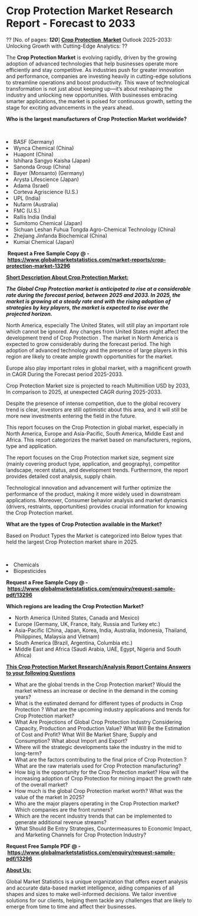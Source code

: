 <H1>Crop Protection Market Research Report - Forecast to 2033</H1><p>?? [No. of pages:&nbsp;<strong><em>120</em></strong>]&nbsp;<strong><a href="https://www.globalmarketstatistics.com/market-reports/crop-protection-market-13296">Crop Protection &nbsp;Market</a></strong>&nbsp;Outlook 2025-2033: Unlocking Growth with Cutting-Edge Analytics: ??</p><p>The <strong>Crop Protection Market</strong> is evolving rapidly, driven by the growing adoption of advanced technologies that help businesses operate more efficiently and stay competitive. As industries push for greater innovation and performance, companies are investing heavily in cutting-edge solutions to streamline operations and boost productivity. This wave of technological transformation is not just about keeping up&mdash;it&rsquo;s about reshaping the industry and unlocking new opportunities. With businesses embracing smarter applications, the market is poised for continuous growth, setting the stage for exciting advancements in the years ahead.</p><p><strong>Who is the largest manufacturers of Crop Protection Market worldwide?</strong></p><p>&nbsp;<li>BASF (Germany)<li>Wynca Chemical (China)<li>Huapont (China)<li>Ishihara Sangyo Kaisha (Japan)<li>Sanonda Group (China)<li>Bayer (Monsanto) (Germany)<li>Arysta Lifescience (Japan)<li>Adama (Israel)<li>Corteva Agriscience (U.S.)<li>UPL (India)<li>Nufarm (Australia)<li>FMC (U.S.)<li>Rallis India (India)<li>Sumitomo Chemical (Japan)<li>Sichuan Leshan Fuhua Tongda Agro-Chemical Technology (China)<li>Zhejiang Jinfanda Biochemical (China)<li>Kumiai Chemical (Japan)</p><p>&nbsp;<strong>Request a Free Sample Copy @ -&nbsp;<a href="https://www.globalmarketstatistics.com/market-reports/crop-protection-market-13296">https://www.globalmarketstatistics.com/market-reports/crop-protection-market-13296</a></strong></p><p><strong><u>Short Description About Crop Protection Market:</u></strong></p><p><strong><em>The Global Crop Protection market is anticipated to rise at a considerable rate during the forecast period, between 2025 and 2033. In 2025, the market is growing at a steady rate and with the rising adoption of strategies by key players, the market is expected to rise over the projected horizon.</em></strong></p><p>North America, especially The United States, will still play an important role which cannot be ignored. Any changes from United States might affect the development trend of Crop Protection . The market in North America is expected to grow considerably during the forecast period. The high adoption of advanced technology and the presence of large players in this region are likely to create ample growth opportunities for the market.</p><p>Europe also play important roles in global market, with a magnificent growth in CAGR During the Forecast period 2025-2033.</p><p>Crop Protection Market size is projected to reach Multimillion USD by 2033, In comparison to 2025, at unexpected CAGR during 2025-2033.</p><p>Despite the presence of intense competition, due to the global recovery trend is clear, investors are still optimistic about this area, and it will still be more new investments entering the field in the future.</p><p>This report focuses on the Crop Protection in global market, especially in North America, Europe and Asia-Pacific, South America, Middle East and Africa. This report categorizes the market based on manufacturers, regions, type and application.</p><p>The report focuses on the Crop Protection market size, segment size (mainly covering product type, application, and geography), competitor landscape, recent status, and development trends. Furthermore, the report provides detailed cost analysis, supply chain.</p><p>Technological innovation and advancement will further optimize the performance of the product, making it more widely used in downstream applications. Moreover, Consumer behavior analysis and market dynamics (drivers, restraints, opportunities) provides crucial information for knowing the Crop Protection market.</p><p><strong>What are the types of Crop Protection available in the Market?</strong></p><p>Based on Product Types the Market is categorized into Below types that held the largest Crop Protection market share in 2025.</p><p>&nbsp;<li>Chemicals<li> Biopesticides&nbsp;</p><p><strong>Request a Free Sample Copy @ -&nbsp;<a href="https://www.globalmarketstatistics.com/enquiry/request-sample-pdf/13296">https://www.globalmarketstatistics.com/enquiry/request-sample-pdf/13296</a></strong></p><p><strong>Which regions are leading the Crop Protection Market?</strong></p><ul><li>North America (United States, Canada and Mexico)</li><li>Europe (Germany, UK, France, Italy, Russia and Turkey etc.)</li><li>Asia-Pacific (China, Japan, Korea, India, Australia, Indonesia, Thailand, Philippines, Malaysia and Vietnam)</li><li>South America (Brazil, Argentina, Columbia etc.)</li><li>Middle East and Africa (Saudi Arabia, UAE, Egypt, Nigeria and South Africa)</li></ul><p><strong><u>This Crop Protection Market Research/Analysis Report Contains Answers to your following Questions</u></strong></p><ul><li>What are the global trends in the Crop Protection market? Would the market witness an increase or decline in the demand in the coming years?</li><li>What is the estimated demand for different types of products in Crop Protection ? What are the upcoming industry applications and trends for Crop Protection market?</li><li>What Are Projections of Global Crop Protection Industry Considering Capacity, Production and Production Value? What Will Be the Estimation of Cost and Profit? What Will Be Market Share, Supply and Consumption? What about Import and Export?</li><li>Where will the strategic developments take the industry in the mid to long-term?</li><li>What are the factors contributing to the final price of Crop Protection ? What are the raw materials used for Crop Protection manufacturing?</li><li>How big is the opportunity for the Crop Protection market? How will the increasing adoption of Crop Protection for mining impact the growth rate of the overall market?</li><li>How much is the global Crop Protection market worth? What was the value of the market In 2025?</li><li>Who are the major players operating in the Crop Protection market? Which companies are the front runners?</li><li>Which are the recent industry trends that can be implemented to generate additional revenue streams?</li><li>What Should Be Entry Strategies, Countermeasures to Economic Impact, and Marketing Channels for Crop Protection Industry?</li></ul><p><strong>Request Free Sample PDF @ -&nbsp;<a href="https://www.globalmarketstatistics.com/enquiry/request-sample-pdf/13296">https://www.globalmarketstatistics.com/enquiry/request-sample-pdf/13296</a></strong></p><p><strong><u>About Us:</u></strong></p><p>Global Market Statistics&nbsp;is a unique organization that offers expert analysis and accurate data-based market intelligence, aiding companies of all shapes and sizes to make well-informed decisions. We tailor inventive solutions for our clients, helping them tackle any challenges that are likely to emerge from time to time and affect their businesses.</p>

